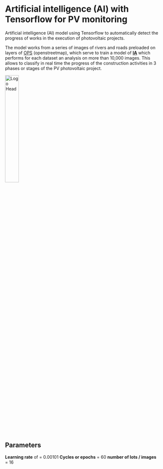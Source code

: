 # Artificial intelligence (AI) with Tensorflow for PV monitoring
Artificial intelligence (AI) model using Tensorflow to automatically detect the progress of works in the execution of photovoltaic projects.

The model works from a series of images of rivers and roads preloaded on layers of [OPS](https://blog.openstreetmap.org/category/operations/) (openstreetmap), which serve to train a model of **[IA](https://towardsdatascience.com/search?q=Artificial%20inteligent)** which performs for each dataset an analysis on more than 10,000 images.  This allows to classify in real time the progress of the construction activities in 3 phases or stages of the PV photovoltaic project.

<img src='./6.jpg.' alt='Logo Head' align='center' width='30%'></img>
<br>

## Parameters
**Learning rate** of = 0.00101
**Cycles or epochs** = 60 
**number of lots / images** = 16
